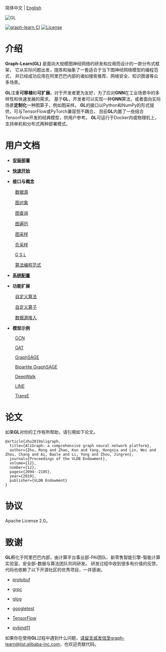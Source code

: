 简体中文 | [English](README_en.md)

![GL](docs/images/graph-learn.png)

[![graph-learn CI](https://github.com/alibaba/graph-learn/workflows/graph-learn%20CI/badge.svg)](https://github.com/alibaba/graph-learn/actions)
[![License](https://img.shields.io/badge/License-Apache%202.0-blue.svg)](https://github.com/alibaba/graph-learn/blob/master/LICENSE)

# 介绍

**Graph-Learn(GL)** 是面向大规模图神经网络的研发和应用而设计的一款分布式框架，
它从实际问题出发，提炼和抽象了一套适合于当下图神经网络模型的编程范式，
并已经成功应用在阿里巴巴内部的诸如搜索推荐、网络安全、知识图谱等众多场景。

**GL**注重**可移植**和**可扩展**，对于开发者更为友好，为了应对**GNN**在工业场景中的多样性和快速发展的需求。
基于**GL**，开发者可以实现一种**GNN**算法，或者面向实际场景**定制化**一种图算子，例如图采样。
**GL**的接口以Python和NumPy的形式提供，可与TensorFlow或PyTorch兼容但不耦合。
目前**GL**内置了一些结合TensorFlow开发的经典模型，供用户参考。
**GL**可运行于Docker内或物理机上，支持单机和分布式两种部署模式。


# 用户文档

* [**安装部署**](docs/install_cn.md)

* [**快速开始**](docs/quick_start_cn.md)

* **接口与概念**

&emsp;&emsp; [数据源](docs/data_loader_cn.md)

&emsp;&emsp; [图对象](docs/graph_object_cn.md)

&emsp;&emsp; [图查询](docs/graph_query_cn.md)

&emsp;&emsp; [图遍历](docs/graph_traverse_cn.md)

&emsp;&emsp; [图采样](docs/graph_sampling_cn.md)

&emsp;&emsp; [负采样](docs/negative_sampling_cn.md)

&emsp;&emsp; [G S L](docs/gsl.md)

&emsp;&emsp; [算法编程范式](docs/model_programming_cn.md)

* [**系统配置**](docs/system_config.md)

* **功能扩展**

&emsp;&emsp; [自定义算法](docs/algo_cn.md)

&emsp;&emsp; [自定义算子](docs/operator.md)

&emsp;&emsp; [数据源接入](docs/other_source.md)

* **模型示例**

&emsp;&emsp; [GCN](examples/tf/gcn/README.md)

&emsp;&emsp; [GAT](examples/tf/gat/README.md)

&emsp;&emsp; [GraphSAGE](examples/tf/graphsage/README.md)

&emsp;&emsp; [Bipartite GraphSAGE](examples/tf/bipartite_graphsage/README.md)

&emsp;&emsp; [DeepWalk](examples/tf/deepwalk/README.md)

&emsp;&emsp; [LINE](examples/tf/line/README.md)

&emsp;&emsp; [TransE](examples/tf/transe/README.md)

# 论文

如果**GL**对你的工作有所帮助，请引用如下论文。

```
@article{zhu2019aligraph,
  title={AliGraph: a comprehensive graph neural network platform},
  author={Zhu, Rong and Zhao, Kun and Yang, Hongxia and Lin, Wei and Zhou, Chang and Ai, Baole and Li, Yong and Zhou, Jingren},
  journal={Proceedings of the VLDB Endowment},
  volume={12},
  number={12},
  pages={2094--2105},
  year={2019},
  publisher={VLDB Endowment}
}
```

# 协议

Apache License 2.0。

# 致谢

**GL**孵化于阿里巴巴内部，由计算平台事业部-PAI团队、新零售智能引擎-智能计算实验室、安全部-数据与算法团队共同研发。
研发过程中收到很多有价值的反馈，代码也依赖了以下开源社区的优秀项目，一并感谢。

*  [protobuf](https://github.com/protocolbuffers/protobuf)

*  [grpc](https://github.com/grpc/grpc)

*  [glog](https://github.com/google/glog)

*  [googletest](https://github.com/google/googletest)

*  [TensorFlow](https://github.com/tensorflow/tensorflow)

*  [pybind11](https://github.com/pybind/pybind11)


如果你在使用**GL**过程中遇到什么问题，请留言或发信至graph-learn@list.alibaba-inc.com，也欢迎贡献代码。
